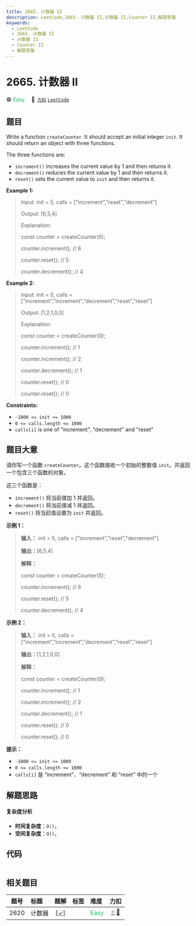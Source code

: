 ```yaml
---
title: 2665. 计数器 II
description: LeetCode,2665. 计数器 II,计数器 II,Counter II,解题思路
keywords:
  - LeetCode
  - 2665. 计数器 II
  - 计数器 II
  - Counter II
  - 解题思路
---
```


# 2665. 计数器 II

🟢 <font color=#15bd66>Easy</font>&emsp; 🔗&ensp;[`力扣`](https://leetcode.cn/problems/counter-ii) [`LeetCode`](https://leetcode.com/problems/counter-ii)

## 题目

Write a function `createCounter`. It should accept an initial integer `init`.
It should return an object with three functions.

The three functions are:

  * `increment()` increases the current value by 1 and then returns it.
  * `decrement()` reduces the current value by 1 and then returns it.
  * `reset()` sets the current value to `init` and then returns it.



**Example 1:**

> Input: init = 5, calls = ["increment","reset","decrement"]
> 
> Output: [6,5,4]
> 
> Explanation:
> 
> const counter = createCounter(5);
> 
> counter.increment(); // 6
> 
> counter.reset(); // 5
> 
> counter.decrement(); // 4

**Example 2:**

> Input: init = 0, calls = ["increment","increment","decrement","reset","reset"]
> 
> Output: [1,2,1,0,0]
> 
> Explanation:
> 
> const counter = createCounter(0);
> 
> counter.increment(); // 1
> 
> counter.increment(); // 2
> 
> counter.decrement(); // 1
> 
> counter.reset(); // 0
> 
> counter.reset(); // 0

**Constraints:**

  * `-1000 <= init <= 1000`
  * `0 <= calls.length <= 1000`
  * `calls[i]` is one of "increment", "decrement" and "reset"


## 题目大意

请你写一个函数 `createCounter`。这个函数接收一个初始的整数值 `init`。并返回一个包含三个函数的对象。

这三个函数是：

  * `increment()` 将当前值加 1 并返回。
  * `decrement()` 将当前值减 1 并返回。
  * `reset()` 将当前值设置为 `init` 并返回。



**示例 1：**

> 
> 
> 
> 
> 
> **输入：** init = 5, calls = ["increment","reset","decrement"]
> 
> **输出：**[6,5,4]
> 
> **解释：**
> 
> const counter = createCounter(5);
> 
> counter.increment(); // 6
> 
> counter.reset(); // 5
> 
> counter.decrement(); // 4
> 
> 

**示例 2：**

> 
> 
> 
> 
> 
> **输入：** init = 0, calls = ["increment","increment","decrement","reset","reset"]
> 
> **输出：**[1,2,1,0,0]
> 
> **解释：**
> 
> const counter = createCounter(0);
> 
> counter.increment(); // 1
> 
> counter.increment(); // 2
> 
> counter.decrement(); // 1
> 
> counter.reset(); // 0
> 
> counter.reset(); // 0
> 
> 



**提示：**

  * `-1000 <= init <= 1000`
  * `0 <= calls.length <= 1000`
  * `calls[i]` 是 “increment”、“decrement” 和 “reset” 中的一个


## 解题思路

#### 复杂度分析

- **时间复杂度**：`O()`，
- **空间复杂度**：`O()`，

## 代码

```javascript

```

## 相关题目

<!-- prettier-ignore -->
| 题号 | 标题 | 题解 | 标签 | 难度 | 力扣 |
| :------: | :------ | :------: | :------ | :------ | :------: |
| 2620 | 计数器 | [[✓]](/problem/2620.md) |  | <font color=#15bd66>Easy</font> | [🀄️](https://leetcode.cn/problems/counter) [🔗](https://leetcode.com/problems/counter) |